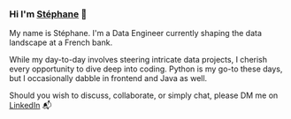 ### Hi I'm [Stéphane](github.com/sorieux) 👋

My name is Stéphane. I'm a Data Engineer currently shaping the data landscape at a French bank. 

While my day-to-day involves steering intricate data projects, I cherish every opportunity to dive deep into coding. Python is my go-to these days, but I occasionally dabble in frontend and Java as well.


Should you wish to discuss, collaborate, or simply chat, please DM me on [LinkedIn](https://www.linkedin.com/in/stephane-orieux/) 📬


<!--
**sorieux/sorieux** is a ✨ _special_ ✨ repository because its `README.md` (this file) appears on your GitHub profile.

Here are some ideas to get you started:

- 🔭 I’m currently working on ...
- 🌱 I’m currently learning ...
- 👯 I’m looking to collaborate on ...
- 🤔 I’m looking for help with ...
- 💬 Ask me about ...
- 📫 How to reach me: ...
- 😄 Pronouns: ...
- ⚡ Fun fact: ...
-->
